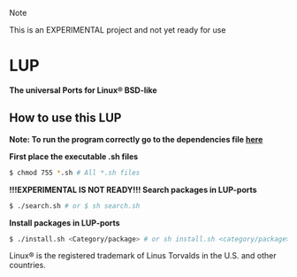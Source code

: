 > [!Note]
This is an EXPERIMENTAL project and not yet ready for use

# LUP 
**The universal Ports for Linux® BSD-like**
## How to use this LUP

**Note: To run the program correctly go to the dependencies file [here](docs/DEPENDENCIES.md)**

**First place the executable .sh files**
```bash
$ chmod 755 *.sh # All *.sh files
```

**!!!EXPERIMENTAL IS NOT READY!!! Search packages in LUP-ports**
```bash
$ ./search.sh # or $ sh search.sh
```
**Install packages in LUP-ports**
```bash
$ ./install.sh <Category/package> # or sh install.sh <category/package>
```
Linux® is the registered trademark of Linus Torvalds in the U.S. and other countries.
